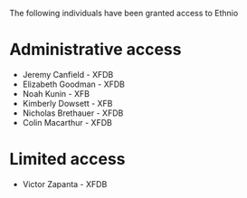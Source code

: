 The following individuals have been granted access to Ethnio 

# Administrative access

* Jeremy Canfield - XFDB
* Elizabeth Goodman - XFDB
* Noah Kunin - XFB
* Kimberly Dowsett - XFB
* Nicholas Brethauer - XFDB
* Colin Macarthur - XFDB

# Limited access

* Victor Zapanta - XFDB
